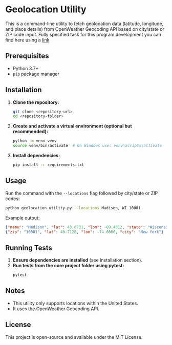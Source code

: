 # Geolocation Utility

This is a command-line utility to fetch geolocation data (latitude, longitude, and place details) from OpenWeather Geocoding API based on city/state or ZIP code input. Fully specified task for this program development you can find here using a [link](https://github.com/sbaqa/geolocation_program/blob/master/Coding_Project_SDET_Fetch.pdf)

## Prerequisites
- Python 3.7+
- `pip` package manager

## Installation

1. **Clone the repository:**
   ```sh
   git clone <repository-url>
   cd <repository-folder>
   ```

2. **Create and activate a virtual environment (optional but recommended):**
   ```sh
   python -m venv venv
   source venv/bin/activate  # On Windows use: venv\Scripts\activate
   ```

3. **Install dependencies:**
   ```sh
   pip install -r requirements.txt
   ```

## Usage
Run the command with the `--locations` flag followed by city/state or ZIP codes:
```sh
python geolocation_utility.py --locations Madison, WI 10001
```
Example output:
```json
{"name": "Madison", "lat": 43.0731, "lon": -89.4012, "state": "Wisconsin"}
{"zip": "10001", "lat": 40.7128, "lon": -74.0060, "city": "New York"}
```

## Running Tests
1. **Ensure dependencies are installed** (see Installation section).
2. **Run tests from the core project folder using pytest:**
   ```sh
   pytest
   ```

## Notes
- This utility only supports locations within the United States.
- It uses the OpenWeather Geocoding API.

## License
This project is open-source and available under the MIT License.

